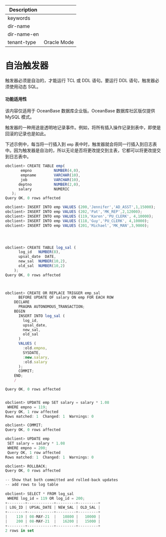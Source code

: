 | Description   |                 |
|---------------|-----------------|
| keywords      |                 |
| dir-name      |                 |
| dir-name-en   |                 |
| tenant-type   | Oracle Mode     |

# 自治触发器


触发器必须是自治的，才能运行 TCL 或 DDL 语句。要运行 DDL 语句，触发器必须使用动态 SQL。

  <main id="notice" >
    <h4>功能适用性</h4>
    <p>该内容仅适用于 OceanBase 数据库企业版。OceanBase 数据库社区版仅提供 MySQL 模式。</p>
  </main>

触发器的一种用途是透明地记录事件。例如，将所有插入操作记录到表中，即使是回滚的记录也是如此。

下述示例中，每当将一行插入到 `emp` 表中时，触发器就会将同一行插入到日志表中。因为触发器是自治的，所以无论是否将更改提交到主表，它都可以将更改提交到日志表中。

```javascript
obclient> CREATE TABLE emp(  
       empno          NUMBER(4,0),  
       empname        VARCHAR(10),  
       job            VARCHAR(10),   
      deptno          NUMBER(2,0), 
      salary          NUMERIC  
   );
Query OK, 0 rows affected 

obclient> INSERT INTO emp VALUES (200,'Jennifer','AD_ASST',1,15000);
obclient> INSERT INTO emp VALUES (202,'Pat','MK_REP',2,12000);
obclient> INSERT INTO emp VALUES (119,'Karen','PU_CLERK', 4,10000);
obclient> INSERT INTO emp VALUES (118,'Guy','PU_CLERK', 4,10000);
obclient> INSERT INTO emp VALUES (201,'Michael','MK_MAN',3,9000);




obclient> CREATE TABLE log_sal (
      log_id   NUMBER(8),
      upsal_date  DATE,
      new_sal  NUMBER(10,2),
      old_sal  NUMBER(10,2)
    );
Query OK, 0 rows affected 


 
obclient> CREATE OR REPLACE TRIGGER emp_sal
      BEFORE UPDATE OF salary ON emp FOR EACH ROW
    DECLARE
      PRAGMA AUTONOMOUS_TRANSACTION;
    BEGIN
      INSERT INTO log_sal (
        log_id,
        upsal_date,
        new_sal,
        old_sal
      )
      VALUES (
        :old.empno,
        SYSDATE,
        :new.salary,
        :old.salary
      );
      COMMIT;
    END;
    /

Query OK, 0 rows affected 


obclient> UPDATE emp SET salary = salary * 1.08
 WHERE empno = 119;
Query OK, 1 row affected 
Rows matched: 1  Changed: 1  Warnings: 0 

obclient> COMMIT;
Query OK, 0 rows affected 

obclient> UPDATE emp
 SET salary = salary * 1.08
 WHERE empno = 200;
 Query OK, 1 row affected 
Rows matched: 1  Changed: 1  Warnings: 0

obclient> ROLLBACK;
Query OK, 0 rows affected
 
-- Show that both committed and rolled-back updates
-- add rows to log table
 
obclient> SELECT * FROM log_sal
 WHERE log_id = 119 OR log_id = 200;
+--------+------------+---------+---------+
| LOG_ID | UPSAL_DATE | NEW_SAL | OLD_SAL |
+--------+------------+---------+---------+
|    119 | 08-MAY-21  |   10800 |   10000 |
|    200 | 08-MAY-21  |   16200 |   15000 |
+--------+------------+---------+---------+
2 rows in set 
```



